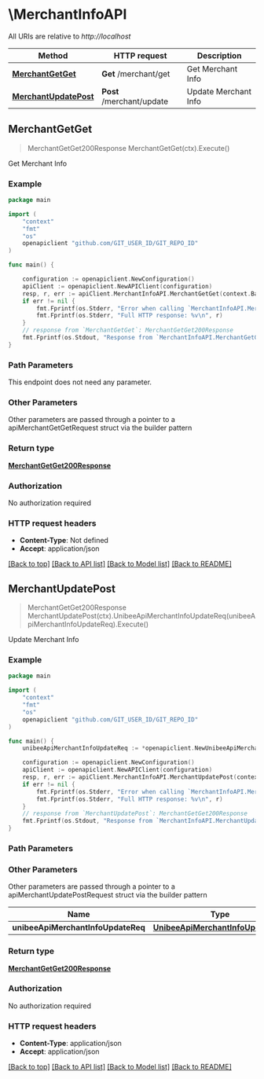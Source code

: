 # \MerchantInfoAPI

All URIs are relative to *http://localhost*

Method | HTTP request | Description
------------- | ------------- | -------------
[**MerchantGetGet**](MerchantInfoAPI.md#MerchantGetGet) | **Get** /merchant/get | Get Merchant Info
[**MerchantUpdatePost**](MerchantInfoAPI.md#MerchantUpdatePost) | **Post** /merchant/update | Update Merchant Info



## MerchantGetGet

> MerchantGetGet200Response MerchantGetGet(ctx).Execute()

Get Merchant Info

### Example

```go
package main

import (
	"context"
	"fmt"
	"os"
	openapiclient "github.com/GIT_USER_ID/GIT_REPO_ID"
)

func main() {

	configuration := openapiclient.NewConfiguration()
	apiClient := openapiclient.NewAPIClient(configuration)
	resp, r, err := apiClient.MerchantInfoAPI.MerchantGetGet(context.Background()).Execute()
	if err != nil {
		fmt.Fprintf(os.Stderr, "Error when calling `MerchantInfoAPI.MerchantGetGet``: %v\n", err)
		fmt.Fprintf(os.Stderr, "Full HTTP response: %v\n", r)
	}
	// response from `MerchantGetGet`: MerchantGetGet200Response
	fmt.Fprintf(os.Stdout, "Response from `MerchantInfoAPI.MerchantGetGet`: %v\n", resp)
}
```

### Path Parameters

This endpoint does not need any parameter.

### Other Parameters

Other parameters are passed through a pointer to a apiMerchantGetGetRequest struct via the builder pattern


### Return type

[**MerchantGetGet200Response**](MerchantGetGet200Response.md)

### Authorization

No authorization required

### HTTP request headers

- **Content-Type**: Not defined
- **Accept**: application/json

[[Back to top]](#) [[Back to API list]](../README.md#documentation-for-api-endpoints)
[[Back to Model list]](../README.md#documentation-for-models)
[[Back to README]](../README.md)


## MerchantUpdatePost

> MerchantGetGet200Response MerchantUpdatePost(ctx).UnibeeApiMerchantInfoUpdateReq(unibeeApiMerchantInfoUpdateReq).Execute()

Update Merchant Info

### Example

```go
package main

import (
	"context"
	"fmt"
	"os"
	openapiclient "github.com/GIT_USER_ID/GIT_REPO_ID"
)

func main() {
	unibeeApiMerchantInfoUpdateReq := *openapiclient.NewUnibeeApiMerchantInfoUpdateReq() // UnibeeApiMerchantInfoUpdateReq | 

	configuration := openapiclient.NewConfiguration()
	apiClient := openapiclient.NewAPIClient(configuration)
	resp, r, err := apiClient.MerchantInfoAPI.MerchantUpdatePost(context.Background()).UnibeeApiMerchantInfoUpdateReq(unibeeApiMerchantInfoUpdateReq).Execute()
	if err != nil {
		fmt.Fprintf(os.Stderr, "Error when calling `MerchantInfoAPI.MerchantUpdatePost``: %v\n", err)
		fmt.Fprintf(os.Stderr, "Full HTTP response: %v\n", r)
	}
	// response from `MerchantUpdatePost`: MerchantGetGet200Response
	fmt.Fprintf(os.Stdout, "Response from `MerchantInfoAPI.MerchantUpdatePost`: %v\n", resp)
}
```

### Path Parameters



### Other Parameters

Other parameters are passed through a pointer to a apiMerchantUpdatePostRequest struct via the builder pattern


Name | Type | Description  | Notes
------------- | ------------- | ------------- | -------------
 **unibeeApiMerchantInfoUpdateReq** | [**UnibeeApiMerchantInfoUpdateReq**](UnibeeApiMerchantInfoUpdateReq.md) |  | 

### Return type

[**MerchantGetGet200Response**](MerchantGetGet200Response.md)

### Authorization

No authorization required

### HTTP request headers

- **Content-Type**: application/json
- **Accept**: application/json

[[Back to top]](#) [[Back to API list]](../README.md#documentation-for-api-endpoints)
[[Back to Model list]](../README.md#documentation-for-models)
[[Back to README]](../README.md)

